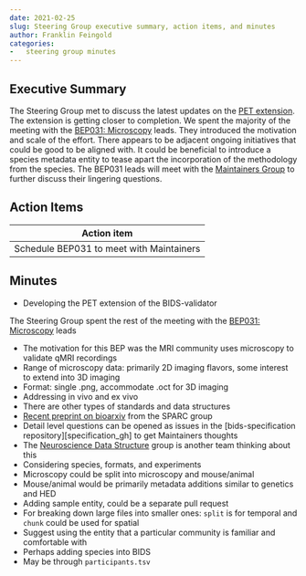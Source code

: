 ```yaml
---
date: 2021-02-25
slug: Steering Group executive summary, action items, and minutes
author: Franklin Feingold
categories:
-   steering group minutes
---
```


<!-- more -->

## Executive Summary

The Steering Group met to discuss the latest updates on the [PET extension](https://github.com/bids-standard/bids-specification/pull/633).
The extension is getting closer to completion.
We spent the majority of the meeting with the [BEP031: Microscopy](https://docs.google.com/document/d/1Nlu6QVQrbOQtdtcRarsONbX5SrOubXWBvkV37LRRqrc/edit) leads.
They introduced the motivation and scale of the effort.
There appears to be adjacent ongoing initiatives that could be good to be aligned with.
It could be beneficial to introduce a species metadata entity to tease apart the incorporation of the methodology from the species.
The BEP031 leads will meet with the [Maintainers Group](https://github.com/bids-standard/bids-specification/blob/master/DECISION-MAKING.md#maintainers-group) to further discuss their lingering questions.

## Action Items

| Action item                              |
| ---------------------------------------- |
| Schedule BEP031 to meet with Maintainers |

## Minutes

-   Developing the PET extension of the BIDS-validator

The Steering Group spent the rest of the meeting with the [BEP031: Microscopy](https://docs.google.com/document/d/1Nlu6QVQrbOQtdtcRarsONbX5SrOubXWBvkV37LRRqrc/edit) leads

-   The motivation for this BEP was the MRI community uses microscopy to validate qMRI recordings
-   Range of microscopy data: primarily 2D imaging flavors, some interest to extend into 3D imaging
-   Format: single .png, accommodate .oct for 3D imaging
-   Addressing in vivo and ex vivo
-   There are other types of standards and data structures
-   [Recent preprint on bioarxiv](https://www.biorxiv.org/content/10.1101/2021.02.10.430563v2) from the SPARC group
-   Detail level questions can be opened as issues in the [bids-specification repository][specification_gh] to get Maintainers thoughts
-   The [Neuroscience Data Structure](https://github.com/INCF/neuroscience-data-structure/issues) group is another team thinking about this
-   Considering species, formats, and experiments
-   Microscopy could be split into microscopy and mouse/animal
-   Mouse/animal would be primarily metadata additions similar to genetics and HED
-   Adding sample entity, could be a separate pull request
-   For breaking down large files into smaller ones: `split` is for temporal and `chunk` could be used for spatial
-   Suggest using the entity that a particular community is familiar and comfortable with
-   Perhaps adding species into BIDS
-   May be through `participants.tsv`
